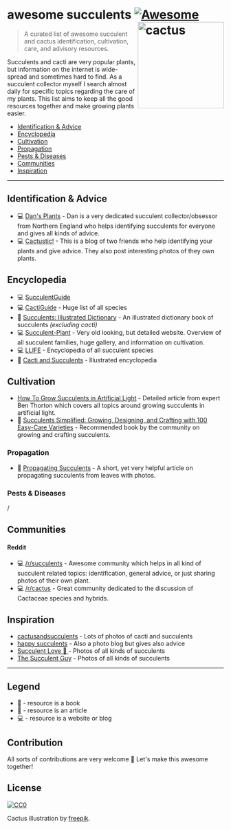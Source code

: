 # awesome succulents [![Awesome](https://cdn.rawgit.com/sindresorhus/awesome/d7305f38d29fed78fa85652e3a63e154dd8e8829/media/badge.svg)](https://github.com/sindresorhus/awesome) <img src="https://rawgit.com/morkro/awesome-succulents/master/media/cactus.svg" width="200" align="right" alt="cactus">


> A curated list of awesome succulent and cactus identification, cultivation, care, and advisory resources.

Succulents and cacti are very popular plants, but information on the internet is wide-spread and sometimes hard to find. As a succulent collector myself I search almost daily for specific topics regarding the care of my plants. This list aims to keep all the good resources together and make growing plants easier.

- [Identification & Advice](#identification--advice)
- [Encyclopedia](#encyclopedia)
- [Cultivation](#cultivation)
 - [Propagation](#propagation)
 - [Pests & Diseases](#pests--diseases)
- [Communities](#communities)
- [Inspiration](#inspiration)

---
## Identification & Advice
- :computer: [Dan's Plants](http://cactusmandan.tumblr.com/) - Dan is a very dedicated succulent collector/obsessor from Northern England who helps identifying succulents for everyone and gives all kinds of advice.
- :computer: [Cactustic!](http://cactustic.tumblr.com/) - This is a blog of two friends who help identifying your plants and give advice. They also post interesting photos of they own plants.

## Encyclopedia 
- :computer: [SucculentGuide](http://www.succulentguide.com/)
- :computer: [CactiGuide](http://cactiguide.com/) - Huge list of all species
- :green_book: [Succulents: Illustrated Dictionary](https://www.amazon.com/Succulents-Illustrated-Dictionary-Maurizio-Sajeva/dp/0881923982) - An illustrated dictionary book of succulents _(excluding cacti)_
- :computer: [Succulent-Plant](http://succulent-plant.com/) - Very old looking, but detailed website. Overview of all succulent families, huge gallery, and information on cultivation.
- :computer: [LLIFE](http://www.llifle.com/Encyclopedia/SUCCULENTS/Content/) - Encyclopedia of all succulent species
- :green_book: [Cacti and Succulents](https://www.amazon.com/Cacti-Succulents-Illustrated-Encyclopedia-Anderson/dp/0754800288/ref=cm_cr_arp_d_product_top?ie=UTF8) - Illustrated encyclopedia

## Cultivation
- [How To Grow Succulents in Artificial Light](https://needlesandleaves.squarespace.com/blog/2015/11/4/how-to-grow-succulents-in-artificial-light) - Detailed article from expert Ben Thorton which covers all topics around growing succulents in artificial light.
- :green_book: [Succulents Simplified: Growing, Designing, and Crafting with 100 Easy-Care Varieties](https://www.amazon.com/dp/1604693932/) - Recommended book by the community on growing and crafting succulents.

### Propagation
- :memo: [Propagating Succulents](https://needlesandleaves.squarespace.com/blog/2013/5/31/propagating-leggy-succulents) - A short, yet very helpful article on propagating succulents from leaves with photos.

### Pests & Diseases
/

## Communities
#### Reddit 
- :computer: [/r/succulents](https://www.reddit.com/r/succulents/) - Awesome community which helps in all kind of succulent related topics: identification, general advice, or just sharing photos of their own plant.
- :computer: [/r/cactus](https://www.reddit.com/r/cactus) - Great community dedicated to the discussion of Cactaceae species and hybrids.

## Inspiration
- [cactusandsucculents](http://cactusandsucculent.tumblr.com/) - Lots of photos of cacti and succulents
- [happy succulents](http://happysucculents.tumblr.com/) - Also a photo blog but gives also advice
- [Succulent Love 💚 ](https://www.instagram.com/succulove/) - Photos of all kinds of succulents
- [The Succulent Guy](https://www.instagram.com/thesucculentguy/) - Photos of all kinds of succulents

----
## Legend
- :green_book: - resource is a book
- :memo: - resource is an article
- :computer: - resource is a website or blog

## Contribution
All sorts of contributions are very welcome :cactus: Let's make this awesome together!

## License
[![CC0](http://i.creativecommons.org/p/zero/1.0/88x31.png)](http://creativecommons.org/publicdomain/zero/1.0/)

Cactus illustration by [freepik](http://www.freepik.com/free-vector/differents-kind-of-cactus-design_853547.htm).
